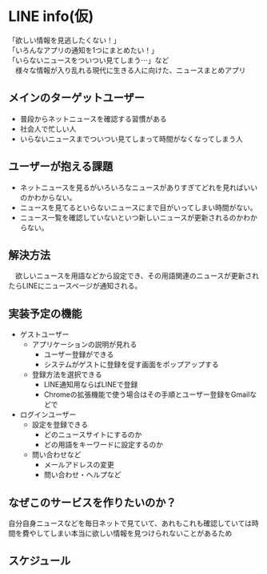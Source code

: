 # LINE info(仮)
「欲しい情報を見逃したくない！」  
「いろんなアプリの通知を1つにまとめたい！」  
「いらないニュースをついつい見てしまう⋯」など  
　様々な情報が入り乱れる現代に生きる人に向けた、ニュースまとめアプリ

## メインのターゲットユーザー  
-  普段からネットニュースを確認する習慣がある  
-  社会人で忙しい人
-  いらないニュースまでついつい見てしまって時間がなくなってしまう人

## ユーザーが抱える課題  
- ネットニュースを見るがいろいろなニュースがありすぎてどれを見ればいいのかわからない。
- ニュースを見てるといらないニュースにまで目がいってしまい時間がない。
- ニュース一覧を確認していないといつ新しいニュースが更新されるのかわからない。

## 解決方法  
　欲しいニュースを用語などから設定でき、その用語関連のニュースが更新されたらLINEにニュースページが通知される。

## 実装予定の機能  
- ゲストユーザー  
  - アプリケーションの説明が見れる
    - ユーザー登録ができる
    - システムがゲストに登録を促す画面をポップアップする
  - 登録方法を選択できる
    - LINE通知用ならばLINEで登録
    - Chromeの拡張機能で使う場合はその手順とユーザー登録をGmailなどで
- ログインユーザー
  - 設定を登録できる
    - どのニュースサイトにするのか
    - どの用語をキーワードに設定するのか
  - 問い合わせなど
    - メールアドレスの変更
    - 問い合わせ・ヘルプなど

## なぜこのサービスを作りたいのか？
自分自身ニュースなどを毎日ネットで見ていて、あれもこれも確認していては時間を費やしてしまい本当に欲しい情報を見つけられないことがあるため

## スケジュール
